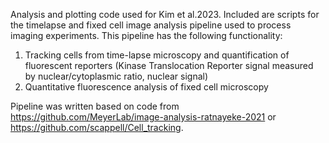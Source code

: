 Analysis and plotting code used for Kim et al.2023.
Included are scripts for the timelapse and fixed cell image analysis pipeline used to process imaging experiments.
This pipeline has the following functionality:
 1. Tracking cells from time-lapse microscopy and quantification of fluorescent reporters (Kinase Translocation Reporter signal measured by nuclear/cytoplasmic ratio, nuclear signal)
 2. Quantitative fluorescence analysis of fixed cell microscopy

Pipeline was written based on code from https://github.com/MeyerLab/image-analysis-ratnayeke-2021 or https://github.com/scappell/Cell_tracking.
